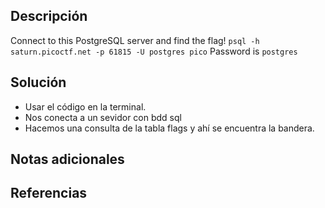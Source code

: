 ## Descripción
Connect to this PostgreSQL server and find the flag! `psql -h saturn.picoctf.net -p 61815 -U postgres pico` Password is `postgres`
## Solución
- Usar el código en la terminal.
- Nos conecta a un sevidor con bdd sql
- Hacemos una consulta de la tabla flags y ahí se encuentra la bandera.
## Notas adicionales
## Referencias